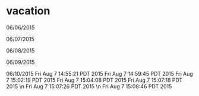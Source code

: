 # vacation
06/06/2015

06/07/2015

06/08/2015

06/09/2015

06/10/2015
Fri Aug 7 14:55:21 PDT 2015
Fri Aug 7 14:59:45 PDT 2015
Fri Aug 7 15:02:19 PDT 2015
Fri Aug 7 15:04:08 PDT 2015
Fri Aug 7 15:07:18 PDT 2015
\n
Fri Aug 7 15:07:26 PDT 2015
\n
Fri Aug  7 15:08:46 PDT 2015  
